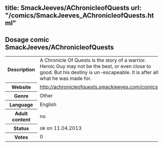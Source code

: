 title: SmackJeeves/AChronicleofQuests
url: "/comics/SmackJeeves_AChronicleofQuests.html"
---
Dosage comic SmackJeeves/AChronicleofQuests
-----------------------------------------

<table class="comicinfo">
<tr>
<th>Description</th><td>A Chronicle Of Quests is the story of a warrior. Heroic Guy may not be the best, or even close to good. But his destiny is un-escapeable. It is after all what he was made for.</td>
</tr>
<tr>
<th>Website</th><td><a href="http://achronicleofquests.smackjeeves.com/comics/">http://achronicleofquests.smackjeeves.com/comics/</a></td>
</tr>
<tr>
<th>Genre</th><td>Other</td>
</tr>
<tr>
<th>Language</th><td>English</td>
</tr>
<tr>
<th>Adult content</th><td>no</td>
</tr>
<tr>
<th>Status</th><td>ok on 11.04.2013</td>
</tr>
<tr>
<th>Votes</th><td>0</div></td>
</tr>
</table>
